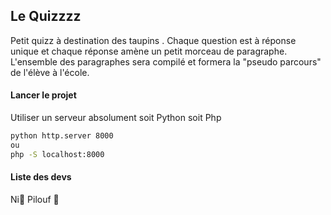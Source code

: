 ## Le Quizzzz

Petit quizz à destination des taupins
. Chaque question est à réponse unique et chaque réponse amène un petit morceau de paragraphe. L'ensemble des paragraphes sera compilé et 
formera la "pseudo parcours" de l'élève à l'école.

#### Lancer le projet

Utiliser un serveur absolument soit Python soit Php

```bash
python http.server 8000
ou
php -S localhost:8000
```



#### Liste des devs
Ni🥥
Pilouf 🦦